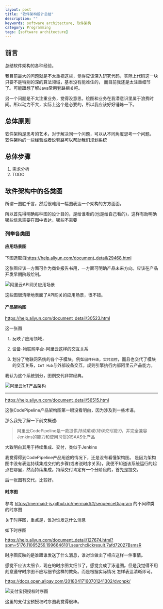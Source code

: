```yaml
---
layout: post
title: "软件架构设计总结"
description: ""
keywords: software architecture, 软件架构
category: Programming
tags: [software architecture]
---
```


## 前言

总结软件架构的各种经验。

我目前最大的问题就是不太重视这些，觉得应该深入研究代码，实际上代码这一块只要不是特别的深的算法领域，基本没有能难住的，
而目前我还是太注重细节了。可能跟想了解Java常用套路相关吧。

另一个问题是不太注重业务，觉得没意思。绘图和业务在我潜意识里属于浪费时间。所以动力不大，实际上这个是必要的，所以我应该好好锤炼一下。

## 总体原则

软件架构是思考的艺术，对于解决同一个问题，可以从不同角度思考一个问题。
软件架构的一些经验或者说套路可以帮助我们规划系统


## 总体步骤

1. 需求分析
2. TODO


## 软件架构中的各类图

所谓一图胜千言，然后很难用一幅图表达一个架构的方方面面，

所以首先得明确每种图的设计目的，是给谁看的(也是给自己看的)，这样有助明确哪些信息需要在图中表达，哪些不需要

### 列举各类图

#### 应用场景图

下图选取自<https://help.aliyun.com/document_detail/29468.html>

这张图应该一方面可作为商业报告书用，一方面可明确产品未来方向。应该在产品开发早期阶段绘制。

![阿里云API网关应用场景](http://docs-aliyun.cn-hangzhou.oss.aliyun-inc.com/assets/pic/29468/cn_zh/1484724886634/%E5%9C%BA%E6%99%AF1%E6%8B%A5%E6%8A%B1API%E7%BB%8F%E6%B5%8E-559-287%EF%BC%882x%EF%BC%89.jpg)

这些图很清晰地表面了API网关的应用场景，很不错。

#### 产品架构图

<https://help.aliyun.com/document_detail/30523.html>

这一张图

1. 反映了应用领域，

2. 设备-物联网平台-阿里云这样的交互关系

3. 划分了物联网系统的各个子模块。例如`固件升级`，`实时监控`，而且也交代了模块的交互关系，`IoT Hub`与外部设备交互。规则引擎执行内部阿里云产品能力。

我认为这个系统划分，图例交代非常经典。

![阿里云IoT产品架构](https://static-aliyun-doc.oss-cn-hangzhou.aliyuncs.com/assets/img/zh-CN/0291208751/p3364.png)

----------------------------------------------------------------------

<https://help.aliyun.com/document_detail/56515.html>

这张CodePipeline产品架构图第一眼没看明白，因为涉及到一些术语。

那么我先了解一下前文概述:

> 阿里云CodePipeline是一款提供*持续集成/持续交付能力*，并完全兼容Jenkins的能力和使用习惯的SAAS化产品

大致明白其用于持续集成、交付，类似于Jenkins

我觉得得到CodePipeline产品用途的情况下，还是没有看懂架构图。 是因为架构图中没有表达持续集成交付的步骤(或者说时序关系)，我便不知道该系统运行的起点在哪里，然而持续集成，持续交付肯定有一个分阶段的，首先是提交。

后一张图有交代，比较好。

#### 时序图

参考 <https://mermaid-js.github.io/mermaid/#/sequenceDiagram> 的不同种类的时序图

关于时序图，重点是，谁对谁发送什么消息

如下时序图

<https://help.aliyun.com/document_detail/127674.html?spm=5176.11065259.1996646101.searchclickresult.7afd72027BsmsR>

时序图反映的是谁跟谁发送了什么消息，谁对谁做出了相应这样一件事情。

感觉不应该太细节，现在的时序图太细节了，感觉变成了泳道图。但是我觉得不用刻意遵守时序图不应写细节这样的教条。而是根据实际情况
怎样表达清晰即可。

<https://docs.open.alipay.com/20180417160701241302/dvonpk/>

![支付宝预授权时序图](https://docs.open.alipay.com/20180417160701241302/dvonpk/)

这里的支付宝预授权时序图我觉得很棒。
